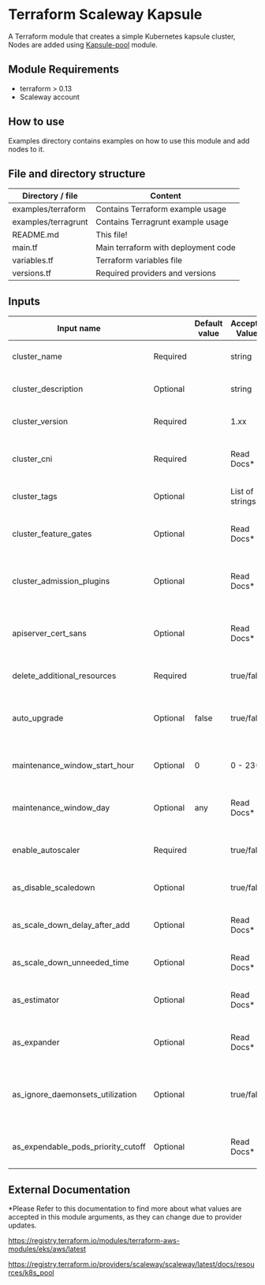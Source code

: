# Terraform Scaleway Kapsule

A Terraform module that creates a simple Kubernetes kapsule cluster,
Nodes are added using [Kapsule-pool](https://github.com/4s3ti/kapsule-cluster) module.

## Module Requirements

* terraform > 0.13
* Scaleway account


## How to use

Examples directory contains examples on how to use this module and add nodes to it.  

## File and directory structure

|     Directory / file      |         Content                             |
----------------------------|---------------------------------------------|
| examples/terraform        | Contains Terraform example usage            |
| examples/terragrunt       | Contains Terragrunt example usage           |
| README.md                 | This file!                                  |
| main.tf                   | Main terraform with deployment code         |
| variables.tf              | Terraform variables file                    |
| versions.tf               | Required providers and versions             |


## Inputs

| Input name                         |          | Default value | Accepted Values | Description                                                         |
|------------------------------------|----------|---------------|-----------------|---------------------------------------------------------------------|
| cluster_name                       | Required |               | string          | The name for the kubernetes cluster                                 |
| cluster_description                | Optional |               | string          | Regions where K8s cluster is running                                |
| cluster_version                    | Required |               | 1.xx            | The version of the Kubernetes cluster                               |
| cluster_cni                        | Required |               | Read Docs*      | Container Network Interface (CNI) to be installed                   |
| cluster_tags                       | Optional |               | List of strings | List of tags to be applied to the cluster                           |
| cluster_feature_gates              | Optional |               | Read Docs*      | List of cluster gates to be enabled on the cluster                  |
| cluster_admission_plugins          | Optional |               | Read Docs*      | The list of admission plugins to enable on the cluster              |
| apiserver_cert_sans                | Optional |               | Read Docs*      | K8s API server Additional Subject Alternative Names                 |
| delete_additional_resources        | Required |               | true/false      | Delete additional resources when cluster deleted*                   |
| auto_upgrade                       | Optional | false         | true/false      | Set to true to enable kubernetes patch version auto upgrades        |
| maintenance_window_start_hour      | Optional | 0             | 0 - 23*         | The start hour (UTC) for the 2-hour auto upgrade window             |
| maintenance_window_day             | Optional | any           | Read Docs*      | The day for the auto upgrade maintenance window                     |
| enable_autoscaler                  | Required |               | true/false      | enables/disables cluster autoscalling features                      |
| as_disable_scaledown               | Optional |               | true/false      | Disables auto-scaler scale down feature                             |
| as_scale_down_delay_after_add      | Optional |               | Read Docs*      | How long before resuming scaledown evaluation                       |
| as_scale_down_unneeded_time        | Optional |               | Read Docs*      | How long To consider a node unneeded                                |
| as_estimator                       | Optional |               | Read Docs*      | Type of resource estimator to be used in scale up                   |
| as_expander                        | Optional |               | Read Docs*      | Type of node group expander to be used in scale up                  |
| as_ignore_daemonsets_utilization   | Optional |               | true/false      | Ignore daemonSet pods when calculating resource utilization         |
| as_expendable_pods_priority_cutoff | Optional |               | Read Docs*      | Pods with priority below cutoff will be expendable                  |


## External Documentation

*Please Refer to this documentation to find more about what values are accepted in this module arguments, as they can change due to provider updates.

https://registry.terraform.io/modules/terraform-aws-modules/eks/aws/latest

https://registry.terraform.io/providers/scaleway/scaleway/latest/docs/resources/k8s_pool
